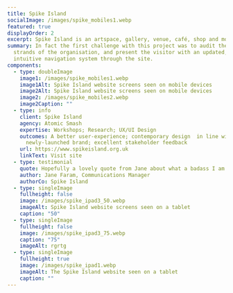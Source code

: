 ```yaml
---
title: Spike Island
socialImage: /images/spike_mobiles1.webp
featured: true
displayOrder: 2
excerpt: Spike Island is an artspace, gallery, venue, café, shop and more.
summary: In fact the first challenge with this project was to audit the many
  strands of the organisation, and present the visitor with an updated,
  intuitive navigation system through the site.
components:
  - type: doubleImage
    image1: /images/spike_mobiles1.webp
    image1Alt: Spike Island website screens seen on mobile devices
    image2Alt: Spike Island website screens seen on mobile devices
    image2: /images/spike_mobiles2.webp
    image2Caption: ""
  - type: info
    client: Spike Island
    agency: Atomic Smash
    expertise: Workshops; Research; UX/UI Design
    outcomes: A better user-experience; contemporary design  in line with a
      newly-launched brand; excellent stakeholder feedback
    url: https://www.spikeisland.org.uk
    linkText: Visit site
  - type: testimonial
    quote: Hopefully a lovely quote from Jane about what a badass I am.
    author: Jane Faram, Communications Manager
    authorCo: Spike Island
  - type: singleImage
    fullheight: false
    image: /images/spike_ipad3_50.webp
    imageAlt: Spike Island website screens seen on a tablet
    caption: "50"
  - type: singleImage
    fullheight: false
    image: /images/spike_ipad3_75.webp
    caption: "75"
    imageAlt: rgrtg
  - type: singleImage
    fullheight: true
    image: /images/spike_ipad1.webp
    imageAlt: The Spike Island website seen on a tablet
    caption: ""
---
```

